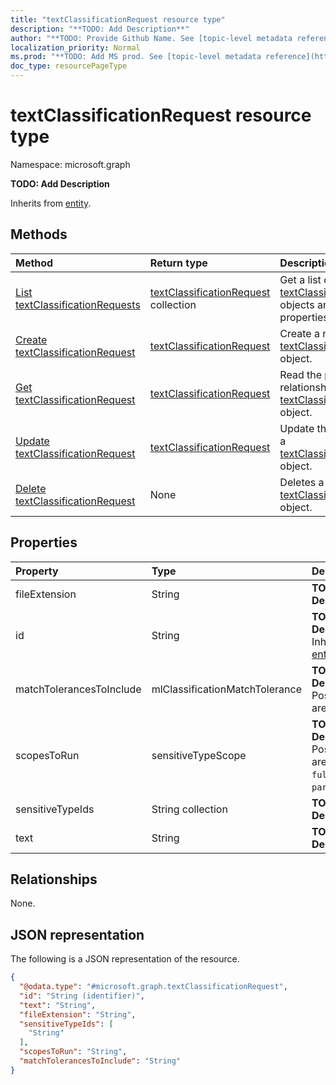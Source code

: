 ```yaml
---
title: "textClassificationRequest resource type"
description: "**TODO: Add Description**"
author: "**TODO: Provide Github Name. See [topic-level metadata reference](https://msgo.azurewebsites.net/add/document/guidelines/metadata.html#topic-level-metadata)**"
localization_priority: Normal
ms.prod: "**TODO: Add MS prod. See [topic-level metadata reference](https://msgo.azurewebsites.net/add/document/guidelines/metadata.html#topic-level-metadata)**"
doc_type: resourcePageType
---
```


# textClassificationRequest resource type

Namespace: microsoft.graph

**TODO: Add Description**


Inherits from [entity](../resources/entity.md).

## Methods
|Method|Return type|Description|
|:---|:---|:---|
|[List textClassificationRequests](../api/textclassificationrequest-list.md)|[textClassificationRequest](../resources/textclassificationrequest.md) collection|Get a list of the [textClassificationRequest](../resources/textclassificationrequest.md) objects and their properties.|
|[Create textClassificationRequest](../api/textclassificationrequest-create.md)|[textClassificationRequest](../resources/textclassificationrequest.md)|Create a new [textClassificationRequest](../resources/textclassificationrequest.md) object.|
|[Get textClassificationRequest](../api/textclassificationrequest-get.md)|[textClassificationRequest](../resources/textclassificationrequest.md)|Read the properties and relationships of a [textClassificationRequest](../resources/textclassificationrequest.md) object.|
|[Update textClassificationRequest](../api/textclassificationrequest-update.md)|[textClassificationRequest](../resources/textclassificationrequest.md)|Update the properties of a [textClassificationRequest](../resources/textclassificationrequest.md) object.|
|[Delete textClassificationRequest](../api/textclassificationrequest-delete.md)|None|Deletes a [textClassificationRequest](../resources/textclassificationrequest.md) object.|

## Properties
|Property|Type|Description|
|:---|:---|:---|
|fileExtension|String|**TODO: Add Description**|
|id|String|**TODO: Add Description** Inherited from [entity](../resources/entity.md)|
|matchTolerancesToInclude|mlClassificationMatchTolerance|**TODO: Add Description**. Possible values are: `exact`, `near`.|
|scopesToRun|sensitiveTypeScope|**TODO: Add Description**. Possible values are: `fullDocument`, `partialDocument`.|
|sensitiveTypeIds|String collection|**TODO: Add Description**|
|text|String|**TODO: Add Description**|

## Relationships
None.

## JSON representation
The following is a JSON representation of the resource.
<!-- {
  "blockType": "resource",
  "keyProperty": "id",
  "@odata.type": "microsoft.graph.textClassificationRequest",
  "baseType": "microsoft.graph.entity",
  "openType": false
}
-->
``` json
{
  "@odata.type": "#microsoft.graph.textClassificationRequest",
  "id": "String (identifier)",
  "text": "String",
  "fileExtension": "String",
  "sensitiveTypeIds": [
    "String"
  ],
  "scopesToRun": "String",
  "matchTolerancesToInclude": "String"
}
```

